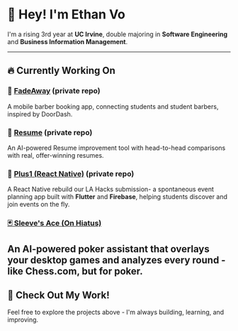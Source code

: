 # 👋 Hey! I'm Ethan Vo

I'm a rising 3rd year at **UC Irvine**, double majoring in **Software Engineering** and **Business Information Management**.

---

## 🔥 Currently Working On

### 💈 [FadeAway](https://github.com/GOAT-Works/FadeAway) (private repo)
A mobile barber booking app, connecting students and student barbers, inspired by DoorDash.

### 📄 [Resume](https://github.com/GOAT-Works/Resume) (private repo)
An AI-powered Resume improvement tool with head-to-head comparisons with real, offer-winning resumes. 

### 📱 [Plus1 (React Native)](https://github.com/GOAT-Works/Plus1) (private repo)
A React Native rebuild our LA Hacks submission- a spontaneous event planning app built with **Flutter** and **Firebase**, helping students discover and join events on the fly.

### [🃏 Sleeve's Ace (On Hiatus)](https://github.com/ethnvo/sleevesace)
An AI-powered poker assistant that overlays your desktop games and analyzes every round - like Chess.com, but for poker.
---

## 📂 Check Out My Work!

Feel free to explore the projects above - I'm always building, learning, and improving.
